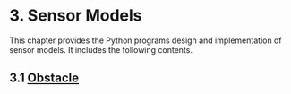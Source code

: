 # 3. Sensor Models
This chapter provides the Python programs design and implementation of sensor models. It includes the following contents.  

## 3.1 [Obstacle](/doc/3_sensor_models/3_1_obstacle.md)